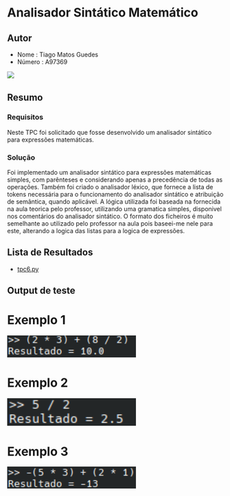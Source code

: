 # Analisador Sintático Matemático

## Autor
- Nome : Tiago Matos Guedes
- Número : A97369

<img src = "https://github.com/user-attachments/assets/c90bfde7-55cc-41ed-927c-8bc988d84250" width="200">

## Resumo
### Requisitos

Neste TPC foi solicitado que fosse desenvolvido um analisador sintático para expressões matemáticas.

### Solução

Foi implementado um analisador sintático para expressões matemáticas simples, com parênteses e considerando apenas a precedência de todas as operações. Também foi criado o analisador léxico, que fornece a lista de tokens necessária para o funcionamento do analisador sintático e atribuição de semântica, quando aplicável. A lógica utilizada foi baseada na fornecida na aula teorica pelo professor, utilizando uma gramatica simples, disponivel nos comentários do analisador sintático. O formato dos ficheiros é muito semelhante ao utilizado pelo professor na aula pois baseei-me nele para este, alterando a logica das listas para a logica de expressões.

## Lista de Resultados

- [tpc6.py](tpc6.py)

## Output de teste
# Exemplo 1
<img src="image1.png" alt="Imagem" width="300"/>

# Exemplo 2
<img src="image2.png" alt="Imagem" width="300"/>

# Exemplo 3
<img src="image3.png" alt="Imagem" width="300"/>